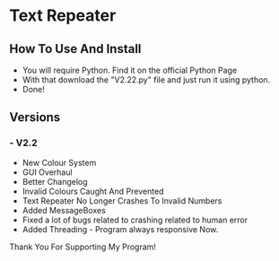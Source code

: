 # Text Repeater
## How To Use And Install
- You will require Python. Find it on the official Python Page
- With that download the "V2.22.py" file and just run it using python.
- Done!
## Versions
### - V2.2
- New Colour System
- GUI Overhaul
- Better Changelog
- Invalid Colours Caught And Prevented
- Text Repeater No Longer Crashes To Invalid Numbers
- Added MessageBoxes
- Fixed a lot of bugs related to crashing related to human error
- Added Threading - Program always responsive Now.


Thank You For Supporting My Program!
